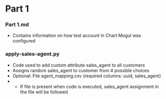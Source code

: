 # Part 1

### Part 1.md
- Contains information on how test account in Chart Mogul was configured

### apply-sales-agent.py
- Code used to add custom attribute sales_agent to all customers
- Assigns random sales_agent to customer from 4 possible choices
- Optional: File agent_mapping.csv (required columns: uuid, sales_agent) 
- - If file is present when code is executed, sales_agent assignment in the file will be followed



